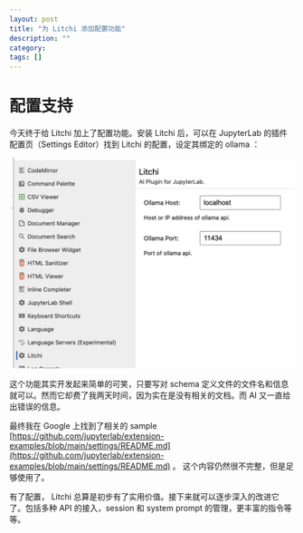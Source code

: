 ```yaml
---
layout: post
title: "为 Litchi 添加配置功能"
description: ""
category: 
tags: []
---
```


# 配置支持

今天终于给 Litchi 加上了配置功能。安装 Litchi 后，可以在 JupyterLab 的插件配置页（Settings Editor）找到 Litchi 的配置，设定其绑定的 ollama ：

![](/images/litchi-settings.jpg)

这个功能其实开发起来简单的可笑，只要写对 schema 定义文件的文件名和信息就可以。然而它却费了我两天时间，因为实在是没有相关的文档。而 AI 又一直给出错误的信息。

最终我在 Google 上找到了相关的 sample [https://github.com/jupyterlab/extension-examples/blob/main/settings/README.md](https://github.com/jupyterlab/extension-examples/blob/main/settings/README.md) 。
这个内容仍然很不完整，但是足够使用了。

有了配置， Litchi 总算是初步有了实用价值。接下来就可以逐步深入的改进它了。包括多种 API 的接入，session 和 system prompt 的管理，更丰富的指令等等。